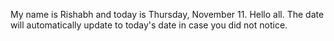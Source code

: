My name is Rishabh and today is Thursday, November 11. Hello all. The date will automatically update to today's date in case you did not notice.
